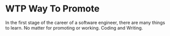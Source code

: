 # WTP Way To Promote

In the first stage of the career of a software engineer, there are many things to learn. 
No matter for promoting or working. 
Coding and Writing.
